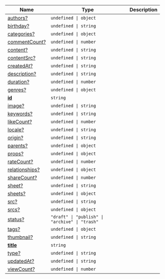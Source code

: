 <section id="main" data-note="AUTO-GENERATED CONTENT, DO NOT EDIT DIRECTLY!">

| Name                                                                                                 | Type                                                      | Description |
| ---------------------------------------------------------------------------------------------------- | --------------------------------------------------------- | ----------- |
| [authors?](https://schemata.lamnhan.com/content/reference/interfaces/audio.html#authors)             | <code>undefined \| object</code>                          |             |
| [birthday?](https://schemata.lamnhan.com/content/reference/interfaces/audio.html#birthday)           | <code>undefined \| string</code>                          |             |
| [categories?](https://schemata.lamnhan.com/content/reference/interfaces/audio.html#categories)       | <code>undefined \| object</code>                          |             |
| [commentCount?](https://schemata.lamnhan.com/content/reference/interfaces/audio.html#commentcount)   | <code>undefined \| number</code>                          |             |
| [content?](https://schemata.lamnhan.com/content/reference/interfaces/audio.html#content)             | <code>undefined \| string</code>                          |             |
| [contentSrc?](https://schemata.lamnhan.com/content/reference/interfaces/audio.html#contentsrc)       | <code>undefined \| string</code>                          |             |
| [createdAt?](https://schemata.lamnhan.com/content/reference/interfaces/audio.html#createdat)         | <code>undefined \| string</code>                          |             |
| [description?](https://schemata.lamnhan.com/content/reference/interfaces/audio.html#description)     | <code>undefined \| string</code>                          |             |
| [duration?](https://schemata.lamnhan.com/content/reference/interfaces/audio.html#duration)           | <code>undefined \| number</code>                          |             |
| [genres?](https://schemata.lamnhan.com/content/reference/interfaces/audio.html#genres)               | <code>undefined \| object</code>                          |             |
| [**id**](https://schemata.lamnhan.com/content/reference/interfaces/audio.html#id)                    | <code>string</code>                                       |             |
| [image?](https://schemata.lamnhan.com/content/reference/interfaces/audio.html#image)                 | <code>undefined \| string</code>                          |             |
| [keywords?](https://schemata.lamnhan.com/content/reference/interfaces/audio.html#keywords)           | <code>undefined \| string</code>                          |             |
| [likeCount?](https://schemata.lamnhan.com/content/reference/interfaces/audio.html#likecount)         | <code>undefined \| number</code>                          |             |
| [locale?](https://schemata.lamnhan.com/content/reference/interfaces/audio.html#locale)               | <code>undefined \| string</code>                          |             |
| [origin?](https://schemata.lamnhan.com/content/reference/interfaces/audio.html#origin)               | <code>undefined \| string</code>                          |             |
| [parents?](https://schemata.lamnhan.com/content/reference/interfaces/audio.html#parents)             | <code>undefined \| object</code>                          |             |
| [props?](https://schemata.lamnhan.com/content/reference/interfaces/audio.html#props)                 | <code>undefined \| object</code>                          |             |
| [rateCount?](https://schemata.lamnhan.com/content/reference/interfaces/audio.html#ratecount)         | <code>undefined \| number</code>                          |             |
| [relationships?](https://schemata.lamnhan.com/content/reference/interfaces/audio.html#relationships) | <code>undefined \| object</code>                          |             |
| [shareCount?](https://schemata.lamnhan.com/content/reference/interfaces/audio.html#sharecount)       | <code>undefined \| number</code>                          |             |
| [sheet?](https://schemata.lamnhan.com/content/reference/interfaces/audio.html#sheet)                 | <code>undefined \| string</code>                          |             |
| [sheets?](https://schemata.lamnhan.com/content/reference/interfaces/audio.html#sheets)               | <code>undefined \| object</code>                          |             |
| [src?](https://schemata.lamnhan.com/content/reference/interfaces/audio.html#src)                     | <code>undefined \| string</code>                          |             |
| [srcs?](https://schemata.lamnhan.com/content/reference/interfaces/audio.html#srcs)                   | <code>undefined \| object</code>                          |             |
| [status?](https://schemata.lamnhan.com/content/reference/interfaces/audio.html#status)               | <code>"draft" \| "publish" \| "archive" \| "trash"</code> |             |
| [tags?](https://schemata.lamnhan.com/content/reference/interfaces/audio.html#tags)                   | <code>undefined \| object</code>                          |             |
| [thumbnail?](https://schemata.lamnhan.com/content/reference/interfaces/audio.html#thumbnail)         | <code>undefined \| string</code>                          |             |
| [**title**](https://schemata.lamnhan.com/content/reference/interfaces/audio.html#title)              | <code>string</code>                                       |             |
| [type?](https://schemata.lamnhan.com/content/reference/interfaces/audio.html#type)                   | <code>undefined \| string</code>                          |             |
| [updatedAt?](https://schemata.lamnhan.com/content/reference/interfaces/audio.html#updatedat)         | <code>undefined \| string</code>                          |             |
| [viewCount?](https://schemata.lamnhan.com/content/reference/interfaces/audio.html#viewcount)         | <code>undefined \| number</code>                          |             |

</section>
